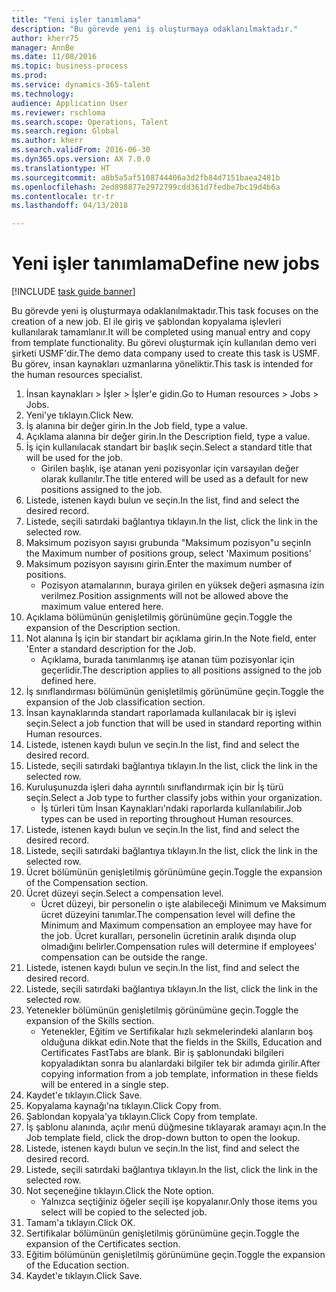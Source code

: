 ```yaml
--- 
title: "Yeni işler tanımlama"
description: "Bu görevde yeni iş oluşturmaya odaklanılmaktadır."
author: kherr75
manager: AnnBe
ms.date: 11/08/2016
ms.topic: business-process
ms.prod: 
ms.service: dynamics-365-talent
ms.technology: 
audience: Application User
ms.reviewer: rschloma
ms.search.scope: Operations, Talent
ms.search.region: Global
ms.author: kherr
ms.search.validFrom: 2016-06-30
ms.dyn365.ops.version: AX 7.0.0
ms.translationtype: HT
ms.sourcegitcommit: a8b5a5af5108744406a3d2fb84d7151baea2481b
ms.openlocfilehash: 2ed898877e2972799cdd361d7fedbe7bc19d4b6a
ms.contentlocale: tr-tr
ms.lasthandoff: 04/13/2018

---
```

# <a name="define-new-jobs"></a><span data-ttu-id="95677-103">Yeni işler tanımlama</span><span class="sxs-lookup"><span data-stu-id="95677-103">Define new jobs</span></span>

[!INCLUDE [task guide banner](../../includes/task-guide-banner.md)]

<span data-ttu-id="95677-104">Bu görevde yeni iş oluşturmaya odaklanılmaktadır.</span><span class="sxs-lookup"><span data-stu-id="95677-104">This task focuses on the creation of a new job.</span></span> <span data-ttu-id="95677-105">El ile giriş ve şablondan kopyalama işlevleri kullanılarak tamamlanır.</span><span class="sxs-lookup"><span data-stu-id="95677-105">It will be completed using manual entry and copy from template functionality.</span></span> <span data-ttu-id="95677-106">Bu görevi oluşturmak için kullanılan demo veri şirketi USMF'dir.</span><span class="sxs-lookup"><span data-stu-id="95677-106">The demo data company used to create this task is USMF.</span></span> <span data-ttu-id="95677-107">Bu görev, insan kaynakları uzmanlarına yöneliktir.</span><span class="sxs-lookup"><span data-stu-id="95677-107">This task is intended for the human resources specialist.</span></span>

1. <span data-ttu-id="95677-108">İnsan kaynakları > İşler > İşler'e gidin.</span><span class="sxs-lookup"><span data-stu-id="95677-108">Go to Human resources > Jobs > Jobs.</span></span>
2. <span data-ttu-id="95677-109">Yeni'ye tıklayın.</span><span class="sxs-lookup"><span data-stu-id="95677-109">Click New.</span></span>
3. <span data-ttu-id="95677-110">İş alanına bir değer girin.</span><span class="sxs-lookup"><span data-stu-id="95677-110">In the Job field, type a value.</span></span>
4. <span data-ttu-id="95677-111">Açıklama alanına bir değer girin.</span><span class="sxs-lookup"><span data-stu-id="95677-111">In the Description field, type a value.</span></span>
5. <span data-ttu-id="95677-112">İş için kullanılacak standart bir başlık seçin.</span><span class="sxs-lookup"><span data-stu-id="95677-112">Select a standard title that will be used for the job.</span></span> 
    * <span data-ttu-id="95677-113">Girilen başlık, işe atanan yeni pozisyonlar için varsayılan değer olarak kullanılır.</span><span class="sxs-lookup"><span data-stu-id="95677-113">The title entered will be used as a default for new positions assigned to the job.</span></span>  
6. <span data-ttu-id="95677-114">Listede, istenen kaydı bulun ve seçin.</span><span class="sxs-lookup"><span data-stu-id="95677-114">In the list, find and select the desired record.</span></span>
7. <span data-ttu-id="95677-115">Listede, seçili satırdaki bağlantıya tıklayın.</span><span class="sxs-lookup"><span data-stu-id="95677-115">In the list, click the link in the selected row.</span></span>
8. <span data-ttu-id="95677-116">Maksimum pozisyon sayısı grubunda "Maksimum pozisyon"u seçin</span><span class="sxs-lookup"><span data-stu-id="95677-116">In the Maximum number of positions group, select 'Maximum positions'</span></span>
9. <span data-ttu-id="95677-117">Maksimum pozisyon sayısını girin.</span><span class="sxs-lookup"><span data-stu-id="95677-117">Enter the maximum number of positions.</span></span> 
    * <span data-ttu-id="95677-118">Pozisyon atamalarının, buraya girilen en yüksek değeri aşmasına izin verilmez.</span><span class="sxs-lookup"><span data-stu-id="95677-118">Position assignments will not be allowed above the maximum value entered here.</span></span>  
10. <span data-ttu-id="95677-119">Açıklama bölümünün genişletilmiş görünümüne geçin.</span><span class="sxs-lookup"><span data-stu-id="95677-119">Toggle the expansion of the Description section.</span></span>
11. <span data-ttu-id="95677-120">Not alanına İş için bir standart bir açıklama girin.</span><span class="sxs-lookup"><span data-stu-id="95677-120">In the Note field, enter 'Enter a standard description for the Job.</span></span>
    * <span data-ttu-id="95677-121">Açıklama, burada tanımlanmış işe atanan tüm pozisyonlar için geçerlidir.</span><span class="sxs-lookup"><span data-stu-id="95677-121">The description applies to all positions assigned to the job defined here.</span></span>  
12. <span data-ttu-id="95677-122">İş sınıflandırması bölümünün genişletilmiş görünümüne geçin.</span><span class="sxs-lookup"><span data-stu-id="95677-122">Toggle the expansion of the Job classification section.</span></span>
13. <span data-ttu-id="95677-123">İnsan kaynaklarında standart raporlamada kullanılacak bir iş işlevi seçin.</span><span class="sxs-lookup"><span data-stu-id="95677-123">Select a job function that will be used in standard reporting within Human resources.</span></span>
14. <span data-ttu-id="95677-124">Listede, istenen kaydı bulun ve seçin.</span><span class="sxs-lookup"><span data-stu-id="95677-124">In the list, find and select the desired record.</span></span>
15. <span data-ttu-id="95677-125">Listede, seçili satırdaki bağlantıya tıklayın.</span><span class="sxs-lookup"><span data-stu-id="95677-125">In the list, click the link in the selected row.</span></span>
16. <span data-ttu-id="95677-126">Kuruluşunuzda işleri daha ayrıntılı sınıflandırmak için bir İş türü seçin.</span><span class="sxs-lookup"><span data-stu-id="95677-126">Select a Job type to further classify jobs within your organization.</span></span> 
    * <span data-ttu-id="95677-127">İş türleri tüm İnsan Kaynakları'ndaki raporlarda kullanılabilir.</span><span class="sxs-lookup"><span data-stu-id="95677-127">Job types can be used in reporting throughout Human resources.</span></span>  
17. <span data-ttu-id="95677-128">Listede, istenen kaydı bulun ve seçin.</span><span class="sxs-lookup"><span data-stu-id="95677-128">In the list, find and select the desired record.</span></span>
18. <span data-ttu-id="95677-129">Listede, seçili satırdaki bağlantıya tıklayın.</span><span class="sxs-lookup"><span data-stu-id="95677-129">In the list, click the link in the selected row.</span></span>
19. <span data-ttu-id="95677-130">Ücret bölümünün genişletilmiş görünümüne geçin.</span><span class="sxs-lookup"><span data-stu-id="95677-130">Toggle the expansion of the Compensation section.</span></span>
20. <span data-ttu-id="95677-131">Ücret düzeyi seçin.</span><span class="sxs-lookup"><span data-stu-id="95677-131">Select a compensation level.</span></span>
    * <span data-ttu-id="95677-132">Ücret düzeyi, bir personelin o işte alabileceği Minimum ve Maksimum ücret düzeyini tanımlar.</span><span class="sxs-lookup"><span data-stu-id="95677-132">The compensation level will define the Minimum and Maximum compensation an employee may have for the job.</span></span> <span data-ttu-id="95677-133">Ücret kuralları, personelin ücretinin aralık dışında olup olmadığını belirler.</span><span class="sxs-lookup"><span data-stu-id="95677-133">Compensation rules will determine if employees' compensation can be outside the range.</span></span>  
21. <span data-ttu-id="95677-134">Listede, istenen kaydı bulun ve seçin.</span><span class="sxs-lookup"><span data-stu-id="95677-134">In the list, find and select the desired record.</span></span>
22. <span data-ttu-id="95677-135">Listede, seçili satırdaki bağlantıya tıklayın.</span><span class="sxs-lookup"><span data-stu-id="95677-135">In the list, click the link in the selected row.</span></span>
23. <span data-ttu-id="95677-136">Yetenekler bölümünün genişletilmiş görünümüne geçin.</span><span class="sxs-lookup"><span data-stu-id="95677-136">Toggle the expansion of the Skills section.</span></span>
    * <span data-ttu-id="95677-137">Yetenekler, Eğitim ve Sertifikalar hızlı sekmelerindeki alanların boş olduğuna dikkat edin.</span><span class="sxs-lookup"><span data-stu-id="95677-137">Note that the fields in the Skills, Education and Certificates FastTabs are blank.</span></span> <span data-ttu-id="95677-138">Bir iş şablonundaki bilgileri kopyaladıktan sonra bu alanlardaki bilgiler tek bir adımda girilir.</span><span class="sxs-lookup"><span data-stu-id="95677-138">After copying information from a job template, information in these fields will be entered in a single step.</span></span>   
24. <span data-ttu-id="95677-139">Kaydet'e tıklayın.</span><span class="sxs-lookup"><span data-stu-id="95677-139">Click Save.</span></span>
25. <span data-ttu-id="95677-140">Kopyalama kaynağı'na tıklayın.</span><span class="sxs-lookup"><span data-stu-id="95677-140">Click Copy from.</span></span>
26. <span data-ttu-id="95677-141">Şablondan kopyala'ya tıklayın.</span><span class="sxs-lookup"><span data-stu-id="95677-141">Click Copy from template.</span></span>
27. <span data-ttu-id="95677-142">İş şablonu alanında, açılır menü düğmesine tıklayarak aramayı açın.</span><span class="sxs-lookup"><span data-stu-id="95677-142">In the Job template field, click the drop-down button to open the lookup.</span></span>
28. <span data-ttu-id="95677-143">Listede, istenen kaydı bulun ve seçin.</span><span class="sxs-lookup"><span data-stu-id="95677-143">In the list, find and select the desired record.</span></span>
29. <span data-ttu-id="95677-144">Listede, seçili satırdaki bağlantıya tıklayın.</span><span class="sxs-lookup"><span data-stu-id="95677-144">In the list, click the link in the selected row.</span></span>
30. <span data-ttu-id="95677-145">Not seçeneğine tıklayın.</span><span class="sxs-lookup"><span data-stu-id="95677-145">Click the Note option.</span></span>
    * <span data-ttu-id="95677-146">Yalnızca seçtiğiniz öğeler seçili işe kopyalanır.</span><span class="sxs-lookup"><span data-stu-id="95677-146">Only those items you select will be copied to the selected job.</span></span>    
31. <span data-ttu-id="95677-147">Tamam'a tıklayın.</span><span class="sxs-lookup"><span data-stu-id="95677-147">Click OK.</span></span>
32. <span data-ttu-id="95677-148">Sertifikalar bölümünün genişletilmiş görünümüne geçin.</span><span class="sxs-lookup"><span data-stu-id="95677-148">Toggle the expansion of the Certificates section.</span></span>
33. <span data-ttu-id="95677-149">Eğitim bölümünün genişletilmiş görünümüne geçin.</span><span class="sxs-lookup"><span data-stu-id="95677-149">Toggle the expansion of the Education section.</span></span>
34. <span data-ttu-id="95677-150">Kaydet'e tıklayın.</span><span class="sxs-lookup"><span data-stu-id="95677-150">Click Save.</span></span>


